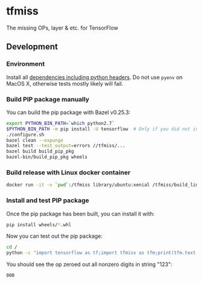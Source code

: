 # tfmiss
The missing OPs, layer & etc. for TensorFlow

## Development
### Environment
Install all [dependencies including python headers](https://www.tensorflow.org/install/install_sources).
Do not use `pyenv` on MacOS X, otherwise tests mostly likely will fail.

### Build PIP package manually
You can build the pip package with Bazel v0.25.3:
```bash
export PYTHON_BIN_PATH=`which python2.7`
$PYTHON_BIN_PATH -m pip install -U tensorflow  # Only if you did not install it yet
./configure.sh
bazel clean --expunge
bazel test --test_output=errors //tfmiss/...
bazel build build_pip_pkg
bazel-bin/build_pip_pkg wheels
```

### Build release with Linux docker container
```bash
docker run -it -v `pwd`:/tfmiss library/ubuntu:xenial /tfmiss/build_linux_release.sh
```

### Install and test PIP package
Once the pip package has been built, you can install it with:
```bash
pip install wheels/*.whl
```

Now you can test out the pip package:
```bash
cd /
python -c "import tensorflow as tf;import tfmiss as tfm;print(tfm.text.zero_digits('123').numpy()"
```

You should see the op zeroed out all nonzero digits in string "123":
```bash
000
```


